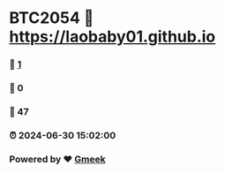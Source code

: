 # BTC2054 :link: https://laobaby01.github.io 
### :page_facing_up: [1](https://laobaby01.github.io/tag.html) 
### :speech_balloon: 0 
### :hibiscus: 47 
### :alarm_clock: 2024-06-30 15:02:00 
### Powered by :heart: [Gmeek](https://github.com/Meekdai/Gmeek)
